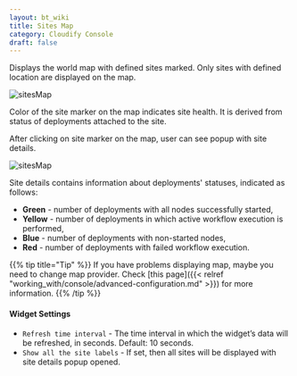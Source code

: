 ```yaml
---
layout: bt_wiki
title: Sites Map
category: Cloudify Console
draft: false
---
```

Displays the world map with defined sites marked. Only sites with defined location are displayed on the map.

![sitesMap]( /images/ui/widgets/sitesMap.png )

Color of the site marker on the map indicates site health. It is derived from status of deployments attached to the site.
 
After clicking on site marker on the map, user can see popup with site details.

![sitesMap]( /images/ui/widgets/sitesMap_siteDetails.png )

Site details contains information about deployments' statuses, indicated as follows:

* **Green** - number of deployments with all nodes successfully started,
* **Yellow** - number of deployments in which active workflow execution is performed,
* **Blue** - number of deployments with non-started nodes,
* **Red** - number of deployments with failed workflow execution. 

{{% tip title="Tip" %}}
If you have problems displaying map, maybe you need to change map provider. Check [this page]({{< relref "working_with/console/advanced-configuration.md" >}}) for more information.
{{% /tip %}}  

#### Widget Settings 

* `Refresh time interval` - The time interval in which the widget’s data will be refreshed, in seconds. Default: 10 seconds.
* `Show all the site labels` - If set, then all sites will be displayed with site details popup opened. 
